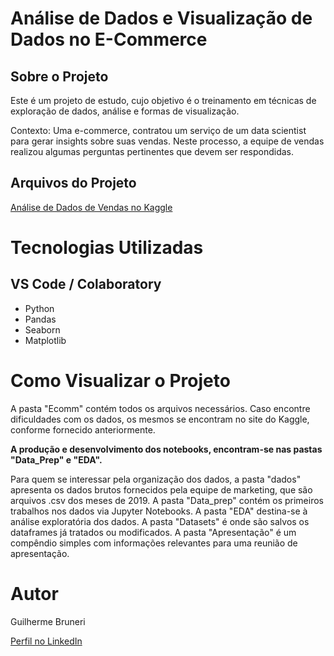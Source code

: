 # Análise de Dados e Visualização de Dados no E-Commerce

## Sobre o Projeto

Este é um projeto de estudo, cujo objetivo é o treinamento em técnicas de exploração de dados, análise e formas de visualização.

Contexto: Uma e-commerce, contratou um serviço de um data scientist para gerar insights sobre suas vendas. Neste processo, a equipe de vendas realizou  algumas perguntas pertinentes que devem ser respondidas.

## Arquivos do Projeto

[Análise de Dados de Vendas no Kaggle](https://www.kaggle.com/code/akankshadasm/sales-data-analysis)

# Tecnologias Utilizadas
## VS Code / Colaboratory
- Python
- Pandas
- Seaborn
- Matplotlib

# Como Visualizar o Projeto
A pasta "Ecomm" contém todos os arquivos necessários. Caso encontre dificuldades com os dados, os mesmos se encontram no site do Kaggle, conforme fornecido anteriormente.

**A produção e desenvolvimento dos notebooks, encontram-se nas pastas "Data_Prep" e "EDA".**

Para quem se interessar pela organização dos dados, a pasta "dados" apresenta os dados brutos fornecidos pela equipe de marketing, que são arquivos .csv dos meses de 2019. A pasta "Data_prep" contém os primeiros trabalhos nos dados via Jupyter Notebooks. A pasta "EDA" destina-se à análise exploratória dos dados. A pasta "Datasets" é onde são salvos os dataframes já tratados ou modificados. A pasta "Apresentação" é um compêndio simples com informações relevantes para uma reunião de apresentação.

# Autor

Guilherme Bruneri

[Perfil no LinkedIn](www.linkedin.com/in/guilhermebruneri)
